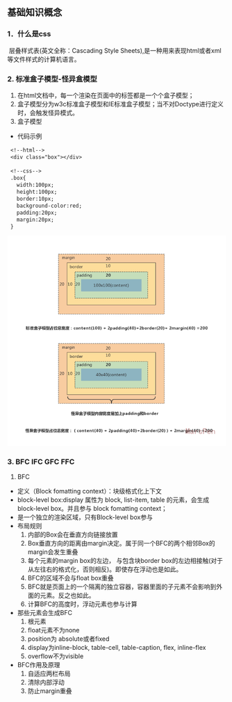 ## 基础知识概念

### 1．什么是css
 &nbsp;层叠样式表(英文全称：Cascading Style Sheets),是一种用来表现html或者xml等文件样式的计算机语言。
### 2. 标准盒子模型-怪异盒模型
  1. 在html文档中，每一个渲染在页面中的标签都是一个个盒子模型；
  2. 盒子模型分为w3c标准盒子模型和IE标准盒子模型；当不对Doctype进行定义时，会触发怪异模式。
  3. 盒子模型
  - 代码示例
  ```
   <!--html-->
   <div class="box"></div>

   <!--css-->
   .box{
     width:100px;
     height:100px;
     border:10px;
     background-color:red;
     padding:20px;
     margin:20px;
   }
  ```
  ![css盒子模型](https://github.com/MarsPen/-notes-summary/blob/master/images/css盒子模型.png "css盒子模型")
### 3. BFC IFC GFC FFC
1. BFC
  - 定义（Block fomatting context）：块级格式化上下文
  - block-level box:display 属性为 block, list-item, table 的元素，会生成 block-level box。并且参与 block fomatting context；
  - 是一个独立的渲染区域，只有Block-level box参与
  - 布局规则
    1. 内部的Box会在垂直方向链接放置
    2. Box垂直方向的距离由margin决定。属于同一个BFC的两个相邻Box的margin会发生重叠
    3. 每个元素的margin box的左边， 与包含块border box的左边相接触(对于从左往右的格式化，否则相反)。即使存在浮动也是如此。
    4. BFC的区域不会与float box重叠
    5. BFC就是页面上的一个隔离的独立容器，容器里面的子元素不会影响到外面的元素。反之也如此。
    6. 计算BFC的高度时，浮动元素也参与计算
  - 那些元素会生成BFC
    1. 根元素
    2. float元素不为none
    3. position为 absolute或者fixed
    4. display为inline-block, table-cell, table-caption, flex, inline-flex
    5. overflow不为visible
  - BFC作用及原理
    1. 自适应两栏布局
    2. 清除内部浮动
    3. 防止margin重叠


  

 


 

